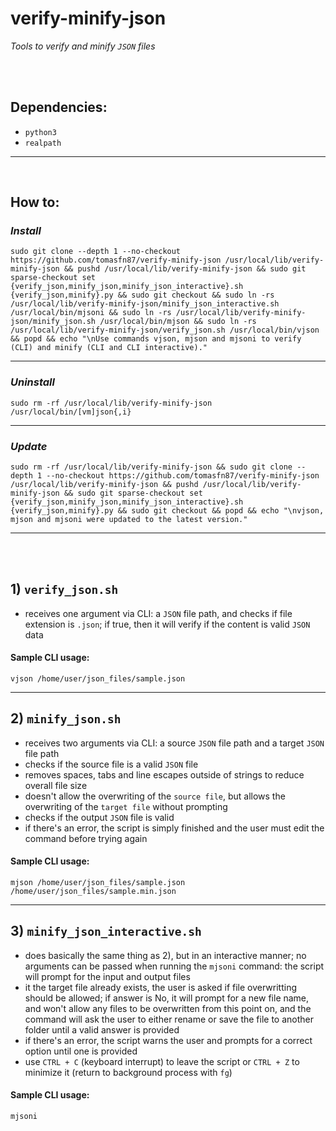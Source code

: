 # verify-minify-json

_Tools to verify and minify `JSON` files_

<br><br>

## Dependencies:

* `python3`
* `realpath`

---

<br>

## How to:


### *Install*

```shell
sudo git clone --depth 1 --no-checkout https://github.com/tomasfn87/verify-minify-json /usr/local/lib/verify-minify-json && pushd /usr/local/lib/verify-minify-json && sudo git sparse-checkout set {verify_json,minify_json,minify_json_interactive}.sh {verify_json,minify}.py && sudo git checkout && sudo ln -rs /usr/local/lib/verify-minify-json/minify_json_interactive.sh /usr/local/bin/mjsoni && sudo ln -rs /usr/local/lib/verify-minify-json/minify_json.sh /usr/local/bin/mjson && sudo ln -rs /usr/local/lib/verify-minify-json/verify_json.sh /usr/local/bin/vjson && popd && echo "\nUse commands vjson, mjson and mjsoni to verify (CLI) and minify (CLI and CLI interactive)."
```

---

### *Uninstall*

```shell
sudo rm -rf /usr/local/lib/verify-minify-json /usr/local/bin/[vm]json{,i}
```

---

### *Update*

```shell
sudo rm -rf /usr/local/lib/verify-minify-json && sudo git clone --depth 1 --no-checkout https://github.com/tomasfn87/verify-minify-json /usr/local/lib/verify-minify-json && pushd /usr/local/lib/verify-minify-json && sudo git sparse-checkout set {verify_json,minify_json,minify_json_interactive}.sh {verify_json,minify}.py && sudo git checkout && popd && echo "\nvjson, mjson and mjsoni were updated to the latest version."
```

---

<br><br>

## 1) `verify_json.sh`
  * receives one argument via CLI: a `JSON` file path, and checks if file extension is `.json`; if true, then it will verify if the content is valid `JSON` data


#### Sample CLI usage:

```shell
vjson /home/user/json_files/sample.json
```

---
## 2) `minify_json.sh`
  * receives two arguments via CLI: a source `JSON` file path and a target `JSON` file path
  * checks if the source file is a valid `JSON` file
  * removes spaces, tabs and line escapes outside of strings to reduce overall file size
  * doesn't allow the overwriting of the `source file`, but allows the overwriting of the `target file` without prompting
  * checks if the output `JSON` file is valid
  * if there's an error, the script is simply finished and the user must edit the command before trying again


#### Sample CLI usage:

```shell
mjson /home/user/json_files/sample.json /home/user/json_files/sample.min.json
```

---
## 3) `minify_json_interactive.sh`
  * does basically the same thing as 2), but in an interactive manner; no arguments can be passed when running the `mjsoni` command: the script will prompt for the input and output files
  * it the target file already exists, the user is asked if file overwritting should be allowed; if answer is No, it will prompt for a new file name, and won't allow any files to be overwritten from this point on, and the command will ask the user to either rename or save the file to another folder until a valid answer is provided
  * if there's an error, the script warns the user and prompts for a correct option until one is provided
  * use `CTRL + C` (keyboard interrupt) to leave the script or `CTRL + Z` to minimize it (return to background process with `fg`)


#### Sample CLI usage:

```shell
mjsoni
```
